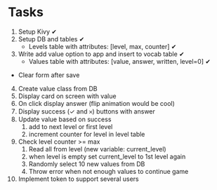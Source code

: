 # Tasks

1) Setup Kivy ✔
2) Setup DB and tables ✔
   - Levels table with attributes: [level, max, counter] ✔
3) Write add value option to app and insert to vocab table ✔
   - Values table with attributes: [value, answer, written, level=0] ✔
- Clear form after save
4) Create value class from DB
5) Display card on screen with value
6) On click display answer (flip animation would be cool)
7) Display success (✓ and 𐄂) buttons with answer
8) Update value based on success
   1) add to next level or first level
   2) increment counter for level in level table
9) Check level counter >= max 
   1) Read all from level (new variable: current_level)
   2) when level is empty set current_level to 1st level again
   3) Randomly select 10 new values from DB
   4) Throw error when not enough values to continue game
10) Implement token to support several users
